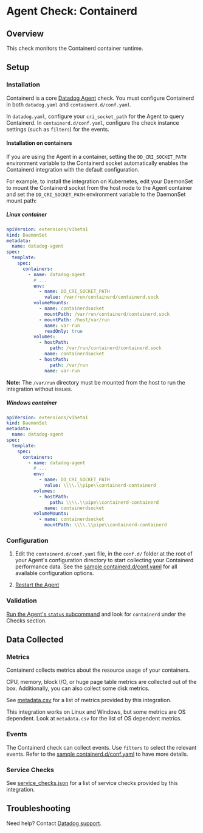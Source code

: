 # Agent Check: Containerd

## Overview

This check monitors the Containerd container runtime.

## Setup

### Installation

Containerd is a core [Datadog Agent][1] check. You must configure Containerd in both `datadog.yaml` and `containerd.d/conf.yaml`.

In `datadog.yaml`, configure your `cri_socket_path` for the Agent to query Containerd. In `containerd.d/conf.yaml`, configure the check instance settings (such as `filters`) for the events.

#### Installation on containers

If you are using the Agent in a container, setting the `DD_CRI_SOCKET_PATH` environment variable to the Containerd socket automatically enables the Containerd integration with the default configuration.

For example, to install the integration on Kubernetes, edit your DaemonSet to mount the Containerd socket from the host node to the Agent container and set the `DD_CRI_SOCKET_PATH` environment variable to the DaemonSet mount path:

<!-- xxx tabs xxx -->
<!-- xxx tab "Linux container" xxx -->

##### Linux container

```yaml
apiVersion: extensions/v1beta1
kind: DaemonSet
metadata:
  name: datadog-agent
spec:
  template:
    spec:
      containers:
        - name: datadog-agent
          # ...
          env:
            - name: DD_CRI_SOCKET_PATH
              value: /var/run/containerd/containerd.sock
          volumeMounts:
            - name: containerdsocket
              mountPath: /var/run/containerd/containerd.sock
            - mountPath: /host/var/run
              name: var-run
              readOnly: true
          volumes:
            - hostPath:
                path: /var/run/containerd/containerd.sock
              name: containerdsocket
            - hostPath:
                path: /var/run
              name: var-run
```

**Note:** The `/var/run` directory must be mounted from the host to run the integration without issues.

<!-- xxz tab xxx -->
<!-- xxx tab "Windows Container" xxx -->

##### Windows container

```yaml
apiVersion: extensions/v1beta1
kind: DaemonSet
metadata:
  name: datadog-agent
spec:
  template:
    spec:
      containers:
        - name: datadog-agent
          # ...
          env:
            - name: DD_CRI_SOCKET_PATH
              value: \\\\.\\pipe\\containerd-containerd
          volumes:
            - hostPath:
                path: \\\\.\\pipe\\containerd-containerd
              name: containerdsocket
          volumeMounts:
            - name: containerdsocket
              mountPath: \\\\.\\pipe\\containerd-containerd
```

<!-- xxz tab xxx -->
<!-- xxz tabs xxx -->

### Configuration

1. Edit the `containerd.d/conf.yaml` file, in the `conf.d/` folder at the root of your Agent's configuration directory to start collecting your Containerd performance data. See the [sample containerd.d/conf.yaml][2] for all available configuration options.

2. [Restart the Agent][3]

### Validation

[Run the Agent's `status` subcommand][4] and look for `containerd` under the Checks section.

## Data Collected

### Metrics

Containerd collects metrics about the resource usage of your containers.

CPU, memory, block I/O, or huge page table metrics are collected out of the box. Additionally, you can also collect some disk metrics.

See [metadata.csv][5] for a list of metrics provided by this integration.

This integration works on Linux and Windows, but some metrics are OS dependent. Look at `metadata.csv` for the list of OS dependent metrics. 
 
### Events

The Containerd check can collect events. Use `filters` to select the relevant events. Refer to the [sample containerd.d/conf.yaml][2] to have more details.

### Service Checks

See [service_checks.json][6] for a list of service checks provided by this integration.

## Troubleshooting

Need help? Contact [Datadog support][3].


[1]: https://app.datadoghq.com/account/settings#agent
[2]: https://github.com/DataDog/datadog-agent/blob/master/cmd/agent/dist/conf.d/containerd.d/conf.yaml.default
[3]: https://docs.datadoghq.com/help/
[4]: https://docs.datadoghq.com/agent/guide/agent-commands/#start-stop-and-restart-the-agent
[5]: https://github.com/DataDog/integrations-core/blob/master/containerd/metadata.csv
[6]: https://github.com/DataDog/integrations-core/blob/master/containerd/assets/service_checks.json
